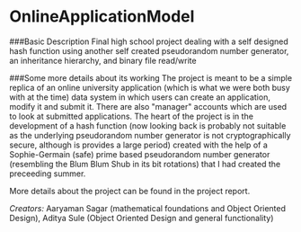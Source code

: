 OnlineApplicationModel
================================

###Basic Description
Final high school project dealing with a self designed hash function using another self created pseudorandom number generator, an inheritance hierarchy, and binary file read/write

###Some more details about its working
The project is meant to be a simple replica of an online university application (which is what we were both busy with at the time) data system in which users can create an application, modify it and submit it. There are also "manager" accounts which are used to look at submitted applications. The heart of the project is in the development of a hash function (now looking back is probably not suitable as the underlying pseudorandom number generator is not cryptographically secure, although is provides a large period) created with the help of a Sophie-Germain (safe) prime based pseudorandom number generator (resembling the Blum Blum Shub in its bit rotations) that I had created the preceeding summer. 

More details about the project can be found in the project report.


*Creators:* Aaryaman Sagar (mathematical foundations and Object Oriented Design), Aditya Sule (Object Oriented Design and general functionality)
